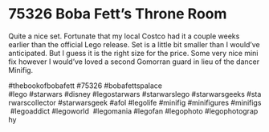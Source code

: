 # 75326 Boba Fett’s Throne Room

Quite a nice set. Fortunate that my local Costco had it a couple weeks earlier than the official Lego release. Set is a little bit smaller than I would’ve anticipated. But I guess it is the right size for the price. Some very nice mini fix however I would’ve loved a second Gomorran guard in lieu of the dancer Minifig. 

#thebookofbobafett #75326 #bobafettspalace
#lego #starwars #disney #legostarwars #starwarslego #starwarsgeeks #starwarscollector #starwarsgeek #afol #legolife #minifig #minifigures #minifigs #legoaddict #legoworld  #legomania #legofan #legophoto #legophotography

